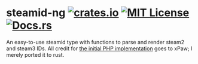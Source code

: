 # steamid-ng [![crates.io](https://img.shields.io/crates/v/steamid-ng.svg)](https://crates.io/crates/steamid-ng) [![MIT License](https://img.shields.io/crates/l/steamid-ng.svg)](https://github.com/Majora320/steamid-ng/blob/master/LICENSE) [![Docs.rs](https://docs.rs/steamid-ng/badge.svg)](https://docs.rs/steamid-ng)
An easy-to-use steamid type with functions to parse and render steam2 and steam3 IDs. 
All credit for [the initial PHP implementation](https://github.com/xPaw/SteamID.php) goes to xPaw; I merely ported it to rust.
